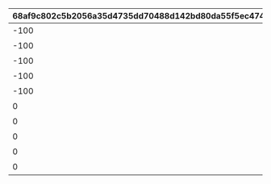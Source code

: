 |68af9c802c5b2056a35d4735dd70488d142bd80da55f5ec4742eb5992231c479|b879f721be6009f776392e3c944004232693d7a361a51aaeb97efc96cd6177cd|81d90fc9b3987ff222fe3ac6d06fe457e2e4f63cdac284c1b3b97207441d0d89|82af7b87258fc962d01a8eb7b6a83404f2ce4c68a887fc048863c0258aa7f635|7d62daa52dfa98c582d99fc2c1034829cf2e2ebec9fc6e483e62709de150d28d|2e719797ad4df210953bf649c5205a08088e26a813a097e7b672af179bbae6aa|da9f96aa3660e0a4cbf2308ed05184de99511b54d46c1b5b8903cc17ebb040f6|34e297fb04a981ca291d6ba5a032e963aff243c01b21a37fbb7064f7cc2565a3|73c07dc4486f809a4a2507988fdf6d7dcbce94d0663bae281064480b272e3c49|01e5551d78657e9cb41001a738f6c4b02076714ca06f6973c9b3641eb8b0999b|e1551c4cd8970d26d5fa1866989e0b8e118df9edd3b4b1f931e80fd8013f6942|f6a5dd840d5266bcd66264280073ece51db46abec5081358c55a90bfc8ee5602|c294e33ace79a25c8895ae9a341f514ebb1617f9e8ecb3c93ce53784873a55b0|d24bbf926c651910175b5fbdb39c254d119598a50d4d58f77b33ac6f1ee2db73|63f8dce931e476014a54809d63699906cd865430a4786deadf3b0f7c7b4f8558|765b03cc0daccefde328f9137340dfe928742b33c055129cfd3e9ccf9957e868|fa3db0e97ee5cbba35a728f67cea47ec115cbb1359e14891e6ffb61629783030|993422c33218d7c1ac00dc59a82d82b807e186ec74495c07f4ee976565895859|
| --- | --- | --- | --- | --- | --- | --- | --- | --- | --- | --- | --- | --- | --- | --- | --- | --- | --- |
|-100|0|覇瞳皇帝の領域1層|0.95|99011|102271|90013|102271|bgm_M299|0.85|76010001|-100|26202|0|-250|-200|0|bgm_M299|
|-100|0|覇瞳皇帝の領域2層|0.95|99011|102271|90013|102271|bgm_M299|0.85|76010002|-100|26202|0|-250|-200|0|bgm_M299|
|-100|0|覇瞳皇帝の領域3層|0.95|99011|102271|90013|102271|bgm_M299|0.85|76010003|-100|26202|0|-250|-200|0|bgm_M299|
|-100|0|覇瞳皇帝の領域4層|0.95|99011|102271|90013|102271|bgm_M299|0.85|76010004|-100|26202|0|-250|-200|0|bgm_M299|
|-100|0|覇瞳皇帝の領域5層|0.95|99011|102271|90013|102271|bgm_M299|0.85|76010005|-100|26202|0|-250|-200|0|bgm_M299|
|0|0|ゼーンの領域1層|1.3|99011|102891|90013|102891|bgm_M506|1.2|76020001|-100|26202|0|0|0|0|bgm_M506|
|0|0|ゼーンの領域2層|1.3|99011|102891|90013|102891|bgm_M506|1.2|76020002|-100|26202|0|0|0|0|bgm_M506|
|0|0|ゼーンの領域3層|1.3|99011|102891|90013|102891|bgm_M506|1.2|76020003|-100|26202|0|0|0|0|bgm_M506|
|0|0|ゼーンの領域4層|1.3|99011|102891|90013|102891|bgm_M506|1.2|76020004|-100|26202|0|0|0|0|bgm_M506|
|0|0|ゼーンの領域5層|1.3|99011|102891|90013|102891|bgm_M506|1.2|76020005|-100|26202|0|0|0|0|bgm_M506|